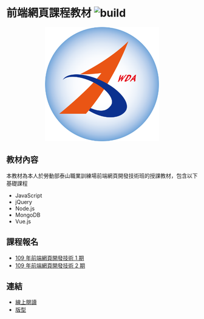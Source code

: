 # 前端網頁課程教材  ![build](https://api.travis-ci.org/rogeraabbccdd/F2E-book.svg?branch=master)
<p align="center">
  <img height="300" src="./docs/.vuepress/public/hero.png">
</p>

## 教材內容
本教材為本人於勞動部泰山職業訓練場前端網頁開發技術班的授課教材，包含以下基礎課程  
- JavaScript
- jQuery
- Node.js
- MongoDB
- Vue.js

## 課程報名
- [109 年前端網頁開發技術 1 期](https://its.taiwanjobs.gov.tw/Course/Detail?ID=141353)
- [109 年前端網頁開發技術 2 期](https://its.taiwanjobs.gov.tw/Course/Detail?ID=141574)

## 連結
- [線上閱讀](https://rogeraabbccdd.github.io/F2E-book/)
- [版型](https://github.com/rogeraabbccdd/vuepress-theme-reco)
